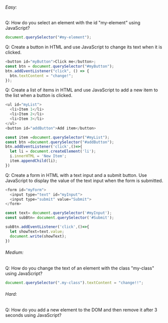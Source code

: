 ###### Easy:

Q: How do you select an element with the id "my-element" using JavaScript?

```js
document.querySelector("#my-element");
```

Q: Create a button in HTML and use JavaScript to change its text when it is clicked.

```js
<button id="myButton">Click me</button>;
const btn = document.querySelector("#myButton");
btn.addEventListener("click", () => {
  btn.textContent = "change!";
});
```

Q: Create a list of items in HTML and use JavaScript to add a new item to the list when a button is clicked.

```js
<ul id="myList">
  <li>Item 1</li>
  <li>Item 2</li>
  <li>Item 3</li>
</ul>
<button id="addButton">Add item</button>

const item =document.querySelector("#myList");
const btn =document.querySelector("#addButton");
btn.addEventListener('click',()=>{
  let li = document.createElement('li');
  i.innerHTML = 'New Item';
  item.appendChild(li);
})

```

Q: Create a form in HTML with a text input and a submit button. Use JavaScript to display the value of the text input when the form is submitted.

```js
<form id="myForm">
  <input type="text" id="myInput">
  <input type="submit" value="Submit">
</form>

const text= document.querySelector('#myInput');
const subBtn= document.querySelector('#Submit');

subBtn.addEventListener('click',()=>{
  let showText=text.value;
  document.write(showText);
})
```

###### Medium:

Q: How do you change the text of an element with the class "my-class" using JavaScript?

```js
document.querySelector(".my-class").textContent = "change!!";
```

###### Hard:

Q: How do you add a new element to the DOM and then remove it after 3 seconds using JavaScript?

```js

```

